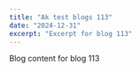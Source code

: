 ```yaml
---
title: "Ak test blogs 113"
date: "2024-12-31"
excerpt: "Excerpt for blog 113"
---
```


Blog content for blog 113